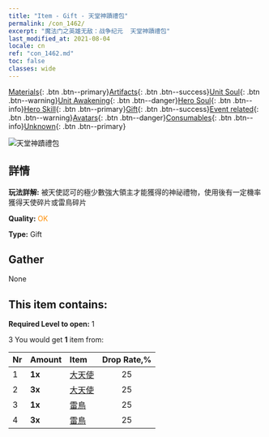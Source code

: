 ```yaml
---
title: "Item - Gift - 天堂神蹟禮包"
permalink: /con_1462/
excerpt: "魔法门之英雄无敌：战争纪元  天堂神蹟禮包"
last_modified_at: 2021-08-04
locale: cn
ref: "con_1462.md"
toc: false
classes: wide
---
```

 [Materials](/ItemsCN/){: .btn .btn--primary}[Artifacts](/ItemsCN/Artifacts/){: .btn .btn--success}[Unit Soul](/ItemsCN/UnitSoul/){: .btn .btn--warning}[Unit Awakening](/ItemsCN/UnitAwakening/){: .btn .btn--danger}[Hero Soul](/ItemsCN/HeroSoul/){: .btn .btn--info}[Hero Skill](/ItemsCN/HeroSkill/){: .btn .btn--primary}[Gift](/ItemsCN/Gift/){: .btn .btn--success}[Event related](/ItemsCN/Events/){: .btn .btn--warning}[Avatars](/ItemsCN/Avatars/){: .btn .btn--danger}[Consumables](/ItemsCN/Consumables/){: .btn .btn--info}[Unknown](/ItemsCN/Unknown/){: .btn .btn--primary}

 ![天堂神蹟禮包](/images/t/i_907076.png)

## 詳情
 **玩法詳解:** 被天使認可的極少數強大領主才能獲得的神祕禮物，使用後有一定機率獲得天使碎片或雷鳥碎片

 **Quality:** <span style="color: #FF8C00">OK</span>

 **Type:** Gift

## Gather

  None

## This item contains:

 **Required Level to open:** 1

 3 You would get **1** item  from:

  | Nr | Amount |     Item    | Drop Rate,% |
  |:---|:-------|:------------|:---------:|
  | 1 |  **1x** | [大天使](/cn/Items/unt_196/) | 25 | 
  | 2 |  **3x** | [大天使](/cn/Items/unt_196/) | 25 | 
  | 3 |  **1x** | [雷鳥](/cn/Items/unt_221/) | 25 | 
  | 4 |  **3x** | [雷鳥](/cn/Items/unt_221/) | 25 | 

